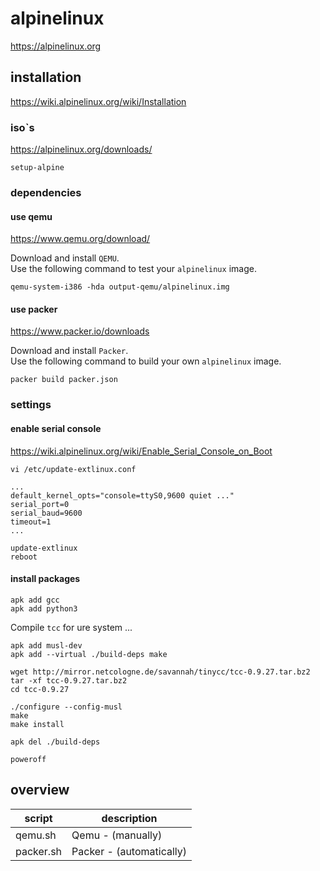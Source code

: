 # alpinelinux

https://alpinelinux.org

## installation

https://wiki.alpinelinux.org/wiki/Installation

### iso`s

https://alpinelinux.org/downloads/

```
setup-alpine
```

### dependencies 

#### use qemu

https://www.qemu.org/download/

Download and install `QEMU`.  
Use the following command to test your `alpinelinux` image.

```
qemu-system-i386 -hda output-qemu/alpinelinux.img
```

#### use packer

https://www.packer.io/downloads

Download and install `Packer`.  
Use the following command to build your own `alpinelinux` image.

```
packer build packer.json
```

### settings

#### enable serial console

https://wiki.alpinelinux.org/wiki/Enable_Serial_Console_on_Boot

`vi /etc/update-extlinux.conf`
```
...
default_kernel_opts="console=ttyS0,9600 quiet ..."
serial_port=0
serial_baud=9600
timeout=1
...
```
```
update-extlinux
reboot
```

#### install packages

```
apk add gcc
apk add python3
```
Compile `tcc` for ure system ...
```
apk add musl-dev
apk add --virtual ./build-deps make

wget http://mirror.netcologne.de/savannah/tinycc/tcc-0.9.27.tar.bz2
tar -xf tcc-0.9.27.tar.bz2
cd tcc-0.9.27

./configure --config-musl
make 
make install

apk del ./build-deps

poweroff
```

## overview

| script    | description              |
|-----------|--------------------------|
| qemu.sh   | Qemu - (manually)        |
| packer.sh | Packer - (automatically) |